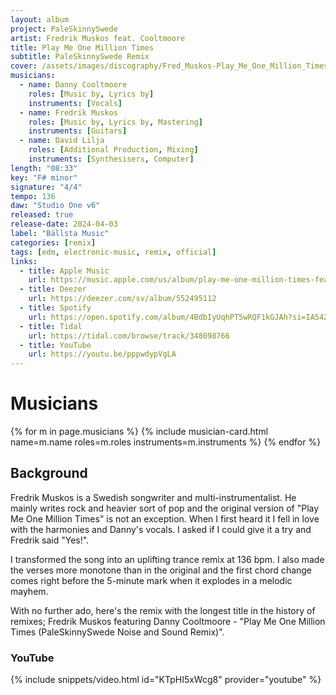 ```yaml
---
layout: album
project: PaleSkinnySwede
artist: Fredrik Muskos feat. Cooltmoore
title: Play Me One Million Times
subtitle: PaleSkinnySwede Remix
cover: /assets/images/discography/Fred_Muskos-Play_Me_One_Million_Times_PaleSkinnySwede_Remix/Fred_Muskos_feat_Daniel_Cooltmoore-Play_Me_One_Million_Times_PaleSkinnySwede_Remix.jpg
musicians:
  - name: Danny Cooltmoore
    roles: [Music by, Lyrics by]
    instruments: [Vocals]
  - name: Fredrik Muskos
    roles: [Music by, Lyrics by, Mastering]
    instruments: [Guitars]
  - name: David Lilja
    roles: [Additional Production, Mixing]
    instruments: [Synthesisers, Computer]
length: "08:33"
key: "F# minor"
signature: "4/4"
tempo: 136
daw: "Studio One v6"
released: true
release-date: 2024-04-03
label: "Bällsta Music"
categories: [remix]
tags: [edm, electronic-music, remix, official]
links:
  - title: Apple Music
    url: https://music.apple.com/us/album/play-me-one-million-times-feat-danny-cooltmoore-paleskinnyswede/1732942428
  - title: Deezer
    url: https://deezer.com/sv/album/552495112
  - title: Spotify
    url: https://open.spotify.com/album/4BdbIyUqhPT5wRQF1kGJAh?si=IA542tWbRl2z6D0lDNvJaA
  - title: Tidal
    url: https://tidal.com/browse/track/348098766
  - title: YouTube
    url: https://youtu.be/pppwdypVgLA
---
```


# Musicians
{% for m in page.musicians %}
  {% include musician-card.html name=m.name roles=m.roles instruments=m.instruments %}
{% endfor %}

## Background
Fredrik Muskos is a Swedish songwriter and multi-instrumentalist. He mainly writes rock and heavier sort of pop and the original version of "Play Me One Million Times" is not an exception. When I first heard it I fell in love with the harmonies and Danny's vocals. I asked if I could give it a try and Fredrik said "Yes!".

I transformed the song into an uplifting trance remix at 136 bpm. I also made the verses more monotone than in the original and the first chord change comes right before the 5-minute mark when it explodes in a melodic mayhem.

With no further ado, here's the remix with the longest title in the history of remixes;
Fredrik Muskos featuring Danny Cooltmoore - "Play Me One Million Times (PaleSkinnySwede Noise and Sound Remix)".

### YouTube
{% include snippets/video.html id="KTpHI5xWcg8" provider="youtube" %}
